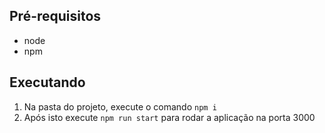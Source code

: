 ## Pré-requisitos

- node
- npm

## Executando

1. Na pasta do projeto, execute o comando `npm i`
2. Após isto execute `npm run start` para rodar a aplicação na porta 3000

